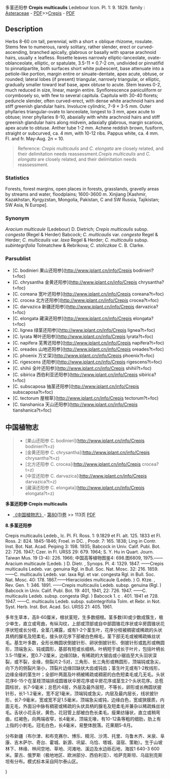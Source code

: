 多茎还阳参 **Crepis multicaulis** Ledebour Icon. Pl. 1: 9. 1829.
family : [Asteraceae](http://www.iplant.cn/info/Asteraceae?t=foc) - [PDF](http://www.iplant.cn/foc/pdf/Asteraceae.pdf)>>[Crepis](http://www.iplant.cn/info/Crepis?t=foc) - [PDF](http://www.iplant.cn/foc/pdf/Crepis.pdf)

## Description

Herbs 8-60 cm tall, perennial, with a short ± oblique rhizome, rosulate. Stems few to numerous, rarely solitary, rather slender, erect or curved-ascending, branched apically, glabrous or basally with sparse arachnoid hairs, usually ± leafless. Rosette leaves narrowly elliptic-lanceolate, ovate-oblanceolate, elliptic, or spatulate, 3.5-11 × 0.7-2 cm, undivided or pinnatifid to pinnatipartite, both surfaces short white pubescent, base attenuate into a petiole-like portion, margin entire or sinuate-dentate, apex acute, obtuse, or rounded; lateral lobes (if present) triangular, narrowly triangular, or elliptic, gradually smaller toward leaf base, apex obtuse to acute. Stem leaves 0-2, much reduced in size, linear, margin entire. Synflorescence paniculiform or corymbosely so, with few to several capitula. Capitula with 30-40 florets; peduncle slender, often curved-erect, with dense white arachnoid hairs and stiff greenish glandular hairs. Involucre cylindric, 7-9 × 3-5 mm. Outer phyllaries triangular-ovate to lanceolate, longest to 3 mm, apex acute to obtuse; inner phyllaries 8-10, abaxially with white arachnoid hairs and stiff greenish glandular hairs along midvein, adaxially glabrous, margin scarious, apex acute to obtuse. Anther tube 1-2 mm. Achene reddish brown, fusiform, straight or subcurved, ca. 4 mm, with 10-12 ribs. Pappus white, ca. 4 mm. Fl. and fr. May-Aug. 2*n* = 10.


> Reference: 
>*Crepis multicaulis* and *C. elongata* are closely related, and their delimitation needs reassessment.*Crepis multicaulis* and *C. elongata* are closely related, and their delimitation needs reassessment.

### Statistics
Forests, forest margins, open places in forests, grasslands, gravelly areas by streams and water, floodplains; 1600-3600 m. Xinjiang [Kashmir, Kazakhstan, Kyrgyzstan, Mongolia, Pakistan, C and SW Russia, Tajikistan; SW Asia, N Europe].

### Synonym
*Aracium multicaule* (Ledebour) D. Dietrich; *Crepis multicaulis* subsp. *congesta* (Regel & Herder) Babcock; *C. multicaulis* var. *congesta* Regel & Herder; *C. multicaulis* var. *laxa* Regel & Herder; *C. multicaulis* subsp. *subintegrifolia* Tolmatchew & Rebrikova; *C. stoliczkae* C. B. Clarke.

### Parsublist

* [C.  bodinieri  果山还阳参](http://www.iplant.cn/info/Crepis bodinieri?t=foc)
* [C.  chrysantha  金黄还阳参](http://www.iplant.cn/info/Crepis chrysantha?t=foc)
* [C.  coreana  宽叶还阳参](http://www.iplant.cn/info/Crepis coreana?t=foc)
* [C.  crocea  北方还阳参](http://www.iplant.cn/info/Crepis crocea?t=foc)
* [C.  darvazica  新疆还阳参](http://www.iplant.cn/info/Crepis darvazica?t=foc)
* [C.  elongata  藏滇还阳参](http://www.iplant.cn/info/Crepis elongata?t=foc)
* [C.  lignea  绿茎还阳参](http://www.iplant.cn/info/Crepis lignea?t=foc)
* [C.  lyrata  琴叶还阳参](http://www.iplant.cn/info/Crepis lyrata?t=foc)
* [C.  napifera  芜菁还阳参](http://www.iplant.cn/info/Crepis napifera?t=foc)
* [C.  oreades  山地还阳参](http://www.iplant.cn/info/Crepis oreades?t=foc)
* [C.  phoenix  万丈深](http://www.iplant.cn/info/Crepis phoenix?t=foc)
* [C.  rigescens  还阳参](http://www.iplant.cn/info/Crepis rigescens?t=foc)
* [C.  shihii  全叶还阳参](http://www.iplant.cn/info/Crepis shihii?t=foc)
* [C.  sibirica  西伯利亚还阳参](http://www.iplant.cn/info/Crepis sibirica?t=foc)
* [C.  subscaposa  抽茎还阳参](http://www.iplant.cn/info/Crepis subscaposa?t=foc)
* [C.  tectorum  屋根草](http://www.iplant.cn/info/Crepis tectorum?t=foc)
* [C.  tianshanica  天山还阳参](http://www.iplant.cn/info/Crepis tianshanica?t=foc)


## 中国植物志

> * [果山还阳参  C.  bodinieri](http://www.iplant.cn/info/Crepis bodinieri?t=z)
> * [金黄还阳参  C.  chrysantha](http://www.iplant.cn/info/Crepis chrysantha?t=z)
> * [北方还阳参  C.  crocea](http://www.iplant.cn/info/Crepis crocea?t=z)
> * [中亚还阳参  C.  darvazica](http://www.iplant.cn/info/Crepis darvazica?t=z)
> * [藏滇还阳参  C.  elongata](http://www.iplant.cn/info/Crepis elongata?t=z)


**多茎还阳参 Crepis multicaulis**

* [《中国植物志》](http://www.iplant.cn/frps)- [第80(1)卷](http://www.iplant.cn/frps/vol/80(1)) >> 113页 [PDF](http://www.iplant.cn/frps/pdf/80(1)/113a.PDF)


**8.多茎还阳参**

Crepis multicaulis Ledeb., Ic. Pl. Fl. Ross. 1: 9.1829 et Fl. alt. 125. 1833 et Fl. Ross. 2: 824. 1845-1846; Froel. in DC. , Prodr. 7: 165. 1838; Ling in Contr. Inst. Bot. Nat. Acad. Peiping 3: 198. 1935; Babcock in Univ. Calif. Publ. Bot. 22: 726. 1947; Czer. in Fl. URSS 29: 679. 1964; S. Y. Hu in Quart. Journ. Taiwan Mus. 19 (3-4): 226. 1966; 中国高等植物图鉴4: 698.图6809, 1975.——Aracium multicaule (Ledeb. ) D. Dietr. , Synops. Pl. 4: 1329. 1847. ——Crepis multicaulis Ledeb. var. genuina Rgl. in Bull. Soc. Nat. Mosc. 32: 216. 1859. ——C. multicaulis Ledeb. var. laxa Rgl. et var. congesta Rgl. in Bull. Soc. Nat. Mosc. 40: 178. 1867.——Hieracioides multicaule (Ledeb. ) O. Ktze. , Rev. Gen. 1: 346. 1891. ——Crepis multicaulis Ledeb. subsp. genuina (Rgl. ) Babcock in Univ. Calif. Publ. Bot. 19: 401, 1941, 22: 726. 1947. ——C. multicaulis Ledeb. subsp. congesta (Rgl. ) Babcock 1. c . 401. 1941 et 728. 1947. ——C. multicaulis Ledeb. subsp. subintegrifolia Tolm. et Rebr. in Not. Syst. Herb. Inst. Bot. Acad. Sci. URSS 21: 405. 1961.

多年生草本，高8-60厘米，根状茎短，生多数细根。茎多数(8)或少数成簇生，极少单生，直立或弯曲，有纵沟纹，上部或顶部或自中部圆锥花序状或伞房圆锥状花序状短或长分枝，全茎几裸露，或有1-2个茎生叶，花序分枝被稠密或稀疏的头状具柄的腺毛及短柔毛，接头状花序下部被白色棉毛，茎下部无毛或被稀疏蛛丝状毛。基生叶多数，全形长椭圆状倒披针形、卵状倒披针形、倒披针形或匙形或椭圆形，顶端急尖、钝或圆形，基部有短或长细柄，叶柄短于或长于叶片，包括叶柄长3.5-11厘米，宽0.7-2厘米，边缘凹缺，有稀疏的大锯齿或小锯齿至大头羽状深裂，或不裂，全缘，侧裂片2-5对，三角形、长三角形或椭圆形，顶端钝或急尖，向下方的侧裂片渐小，顶裂片边缘凹缺状大齿或钝齿；茎生叶无或有1-2枚线形，边缘全缘的茎生叶；全部叶两面及叶柄被稀疏或稠密的白色短柔毛或几无毛。头状花序6-15个在茎枝顶端排成圆锥状伞房花序或伞房花序或茎生2个头状花序。总苞圆柱状，长7-9毫米；总苞片4层，外层及最外层短，不等长，卵形或长椭圆状披针形，长1-1.2毫米，宽不足1毫米，顶端钝或急尖，内层及最内层长，线状披针形，长7-9毫米，宽或宽不足1.5毫米，顶端急尖或钝，边缘白色，宽或狭膜质，内面无毛，外面沿中脉有稠密或稀疏的头状具柄的腺毛及短柔毛并兼杂以稀疏蛛丝状毛。舌状小花舌状，黄色，花冠管上部被白色长柔毛。瘦果纺锤状，直立或稍弯曲，红褐色，向两端收窄，长4毫米，顶端无喙，有10-12条等粗的细肋，肋上有上指的小刺毛。冠毛白色，长4毫米，易整体脱落。花果期5-8月。

分布新疆（布尔津、和布克赛尔、博乐、精河、沙湾、托里、乌鲁木齐、米泉、阜康、吉木萨尔、奇台、霍城、新源、巩留、乌恰、塔城、温宿、策勒）。生于山坡林下、林缘、林间空地、草地、河滩地、溪边及水边砾石地，海拔1 640-3 600米。蒙古、俄罗斯（极地地区、欧洲部分、西伯利亚）、哈萨克斯坦、乌兹别克斯坦有分布。模式标本采自阿尔泰山区。

}